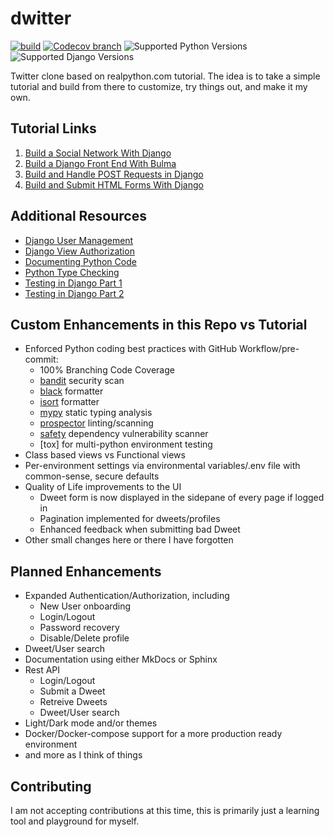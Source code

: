 # dwitter
[![build](https://github.com/chambersh1129/dwitter/actions/workflows/django.yml/badge.svg?branch=main)](https://github.com/chambersh1129/dwitter/actions/workflows/django.yml)
[![Codecov branch](https://img.shields.io/codecov/c/github/chambersh1129/dwitter/main)](https://app.codecov.io/gh/chambersh1129/dwitter)
![Supported Python Versions](https://img.shields.io/badge/python-3.8%20%7C%203.9%20%7C%203.10%20%7C%203.11-blue)
![Supported Django Versions](https://img.shields.io/badge/django-3.2%20LTS-blue)

Twitter clone based on realpython.com tutorial.  The idea is to take a simple tutorial and build from there to customize, try things out, and make it my own.

## Tutorial Links
1. [Build a Social Network With Django](https://realpython.com/django-social-network-1/)
2. [Build a Django Front End With Bulma](https://realpython.com/django-social-front-end-2/)
3. [Build and Handle POST Requests in Django](https://realpython.com/django-social-post-3/)
4. [Build and Submit HTML Forms With Django](https://realpython.com/django-social-forms-4/)

## Additional Resources
- [Django User Management](https://realpython.com/django-user-management/)
- [Django View Authorization](https://realpython.com/django-view-authorization/)
- [Documenting Python Code](https://realpython.com/documenting-python-code/)
- [Python Type Checking](https://realpython.com/python-type-checking/)
- [Testing in Django Part 1](https://realpython.com/testing-in-django-part-1-best-practices-and-examples/)
- [Testing in Django Part 2](https://realpython.com/testing-in-django-part-2-model-mommy-vs-django-testing-fixtures/)

## Custom Enhancements in this Repo vs Tutorial
- Enforced Python coding best practices with GitHub Workflow/pre-commit:
  - 100% Branching Code Coverage
  - [bandit](https://github.com/PyCQA/bandit) security scan
  - [black](https://github.com/psf/black) formatter
  - [isort](https://github.com/PyCQA/isort) formatter
  - [mypy](https://github.com/python/mypy) static typing analysis
  - [prospector](https://github.com/PyCQA/prospector) linting/scanning
  - [safety](https://github.com/pyupio/safety/) dependency vulnerability scanner
  - [tox] for multi-python environment testing
- Class based views vs Functional views
- Per-environment settings via environmental variables/.env file with common-sense, secure defaults
- Quality of Life improvements to the UI
  - Dweet form is now displayed in the sidepane of every page if logged in
  - Pagination implemented for dweets/profiles
  - Enhanced feedback when submitting bad Dweet
- Other small changes here or there I have forgotten

## Planned Enhancements
- Expanded Authentication/Authorization, including
  - New User onboarding
  - Login/Logout
  - Password recovery
  - Disable/Delete profile
- Dweet/User search
- Documentation using either MkDocs or Sphinx
- Rest API
  - Login/Logout
  - Submit a Dweet
  - Retreive Dweets
  - Dweet/User search
- Light/Dark mode and/or themes
- Docker/Docker-compose support for a more production ready environment
- and more as I think of things

## Contributing
I am not accepting contributions at this time, this is primarily just a learning tool and playground for myself.
